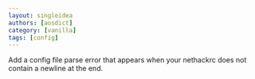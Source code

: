 ```yaml
---
layout: singleidea
authors: [aosdict]
category: [vanilla]
tags: [config]
---
```

Add a config file parse error that appears when your nethackrc does not contain a newline at the end.
